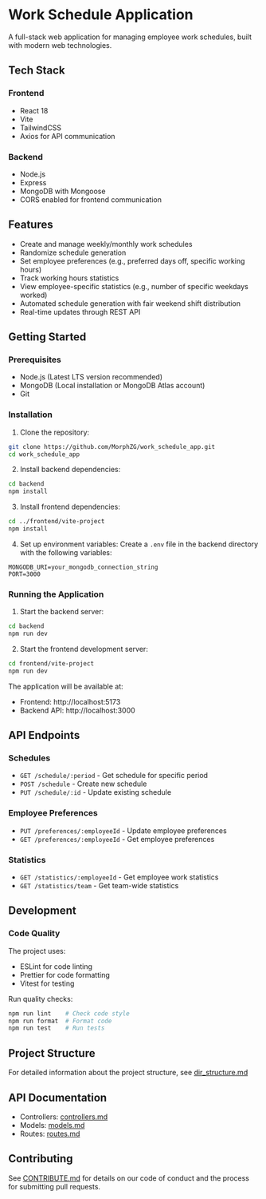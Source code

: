 # Work Schedule Application

A full-stack web application for managing employee work schedules, built with modern web technologies.

## Tech Stack

### Frontend
- React 18
- Vite
- TailwindCSS
- Axios for API communication

### Backend
- Node.js
- Express
- MongoDB with Mongoose
- CORS enabled for frontend communication

## Features

- Create and manage weekly/monthly work schedules
- Randomize schedule generation
- Set employee preferences (e.g., preferred days off, specific working hours)
- Track working hours statistics
- View employee-specific statistics (e.g., number of specific weekdays worked)
- Automated schedule generation with fair weekend shift distribution
- Real-time updates through REST API

## Getting Started

### Prerequisites
- Node.js (Latest LTS version recommended)
- MongoDB (Local installation or MongoDB Atlas account)
- Git

### Installation

1. Clone the repository:
```bash
git clone https://github.com/MorphZG/work_schedule_app.git
cd work_schedule_app
```

2. Install backend dependencies:
```bash
cd backend
npm install
```

3. Install frontend dependencies:
```bash
cd ../frontend/vite-project
npm install
```

4. Set up environment variables:
Create a `.env` file in the backend directory with the following variables:
```
MONGODB_URI=your_mongodb_connection_string
PORT=3000
```

### Running the Application

1. Start the backend server:
```bash
cd backend
npm run dev
```

2. Start the frontend development server:
```bash
cd frontend/vite-project
npm run dev
```

The application will be available at:
- Frontend: http://localhost:5173
- Backend API: http://localhost:3000

## API Endpoints

### Schedules
- `GET /schedule/:period` - Get schedule for specific period
- `POST /schedule` - Create new schedule
- `PUT /schedule/:id` - Update existing schedule

### Employee Preferences
- `PUT /preferences/:employeeId` - Update employee preferences
- `GET /preferences/:employeeId` - Get employee preferences

### Statistics
- `GET /statistics/:employeeId` - Get employee work statistics
- `GET /statistics/team` - Get team-wide statistics

## Development

### Code Quality
The project uses:
- ESLint for code linting
- Prettier for code formatting
- Vitest for testing

Run quality checks:
```bash
npm run lint    # Check code style
npm run format  # Format code
npm run test    # Run tests
```

## Project Structure
For detailed information about the project structure, see [dir_structure.md](./dir_structure.md)

## API Documentation
- Controllers: [controllers.md](./controllers.md)
- Models: [models.md](./models.md)
- Routes: [routes.md](./routes.md)

## Contributing

See [CONTRIBUTE.md](./contribute.md) for details on our code of conduct and the process for submitting pull requests.